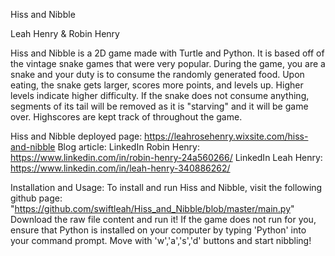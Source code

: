 Hiss and Nibble

Leah Henry & Robin Henry

Hiss and Nibble is a 2D game made with Turtle and Python. It is based off of the vintage snake games that were very popular. During the game, you are a snake and your duty is to consume the randomly
generated food. Upon eating, the snake gets larger, scores more points, and levels up. Higher levels indicate higher difficulty. If the snake does not consume anything,
segments of its tail will be removed as it is "starving" and it will be game over.
Highscores are kept track of throughout the game.

Hiss and Nibble deployed page: https://leahrosehenry.wixsite.com/hiss-and-nibble
Blog article:
LinkedIn Robin Henry: https://www.linkedin.com/in/robin-henry-24a560266/
LinkedIn Leah Henry: https://www.linkedin.com/in/leah-henry-340886262/

Installation and Usage:
To install and run Hiss and Nibble, visit the following github page: "https://github.com/swiftleah/Hiss_and_Nibble/blob/master/main.py"
Download the raw file content and run it! If the game does not run for you, ensure that Python is installed on your computer by typing 'Python' into your command prompt.
Move with 'w','a','s','d' buttons and start nibbling!

